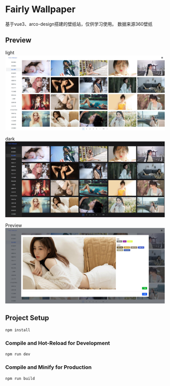 # Fairly Wallpaper

基于vue3、arco-design搭建的壁纸站，仅供学习使用。
数据来源360壁纸

## Preview
light
![light](./doc/light.jpg)

dark
![dark](./doc/dark.jpg)

Preview
![preview](./doc/preview.jpg)

## Project Setup

```sh
npm install
```

### Compile and Hot-Reload for Development

```sh
npm run dev
```

### Compile and Minify for Production

```sh
npm run build
```
